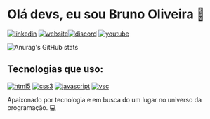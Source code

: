 # Olá devs, eu sou Bruno Oliveira 🤙
[![linkedin](https://img.shields.io/badge/LinkedIn-0077B5?style=for-the-badge&logo=linkedin&logoColor=white)](https://www.linkedin.com/in/brunoods-dev/) [![website](https://img.shields.io/badge/website-000000?style=for-the-badge&logo=About.me&logoColor=white)]()[![discord](https://img.shields.io/badge/Discord-7289DA?style=for-the-badge&logo=discord&logoColor=white)]() [![youtube](https://img.shields.io/badge/YouTube-FF0000?style=for-the-badge&logo=youtube&logoColor=white)](https://www.youtube.com/channel/UCiGbnI7V41DJKGsld4mbC-g)


![Anurag's GitHub stats](https://github-readme-stats.vercel.app/api?username=brunoods-dev&show_icons=true&theme=tokyonight)

## Tecnologias que uso:

[![html5](https://img.shields.io/badge/HTML5-E34F26?style=for-the-badge&logo=html5&logoColor=white)](#) [![css3](https://img.shields.io/badge/CSS3-1572B6?style=for-the-badge&logo=css3&logoColor=white)](#) [![javascript](https://img.shields.io/badge/JavaScript-F7DF1E?style=for-the-badge&logo=javascript&logoColor=black)](#)  [![vsc](https://img.shields.io/badge/Visual_Studio_Code-0078D4?style=for-the-badge&logo=visual%20studio%20code&logoColor=white)](#) 

Apaixonado por tecnologia e em busca do um lugar no universo da programação. 💻
